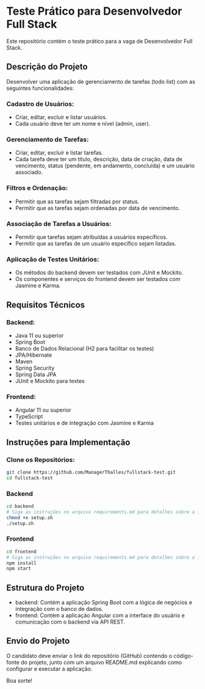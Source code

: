 # Teste Prático para Desenvolvedor Full Stack

Este repositório contém o teste prático para a vaga de Desenvolvedor Full Stack.

## Descrição do Projeto

Desenvolver uma aplicação de gerenciamento de tarefas (todo list) com as seguintes funcionalidades:

### Cadastro de Usuários:
- Criar, editar, excluir e listar usuários.
- Cada usuário deve ter um nome e nível (admin, user).

### Gerenciamento de Tarefas:
- Criar, editar, excluir e listar tarefas.
- Cada tarefa deve ter um título, descrição, data de criação, data de vencimento, status (pendente, em andamento, concluída) e um usuário associado.

### Filtros e Ordenação:
- Permitir que as tarefas sejam filtradas por status.
- Permitir que as tarefas sejam ordenadas por data de vencimento.

### Associação de Tarefas a Usuários:
- Permitir que tarefas sejam atribuídas a usuários específicos.
- Permitir que as tarefas de um usuário específico sejam listadas.

### Aplicação de Testes Unitários:
- Os métodos do backend devem ser testados com JUnit e Mockito.
- Os componentes e serviços do frontend devem ser testados com Jasmine e Karma.

## Requisitos Técnicos

### Backend:
- Java 11 ou superior
- Spring Boot
- Banco de Dados Relacional (H2 para facilitar os testes)
- JPA/Hibernate
- Maven
- Spring Security
- Spring Data JPA
- JUnit e Mockito para testes

### Frontend:
- Angular 11 ou superior
- TypeScript
- Testes unitários e de integração com Jasmine e Karma

## Instruções para Implementação

### Clone os Repositórios:

```bash
git clone https://github.com/ManagerThalles/fullstack-test.git
cd fullstack-test
```

### Backend

```bash
cd backend
# Siga as instruções no arquivo requirements.md para detalhes sobre a implementação.
chmod +x setup.sh
./setup.sh
```

### Frontend

```bash
cd frontend
# Siga as instruções no arquivo requirements.md para detalhes sobre a implementação.
npm install
npm start
```

## Estrutura do Projeto
- backend: Contém a aplicação Spring Boot com a lógica de negócios e integração com o banco de dados.
- frontend: Contém a aplicação Angular com a interface do usuário e comunicação com o backend via API REST.

## Envio do Projeto
O candidato deve enviar o link do repositório (GitHub) contendo o código-fonte do projeto, junto com um arquivo README.md explicando como configurar e executar a aplicação.

Boa sorte!



